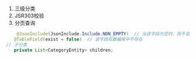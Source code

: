 1. 三级分类
2. JSR303校验
3. 分页查询


```java
    @JsonInclude(JsonInclude.Include.NON_EMPTY)  // 当该字段为空时，将不会显示  
   @TableField(exist = false)  // 该字段在数据库中不存在  
// 子分类  
   private List<CategoryEntity> children;
```